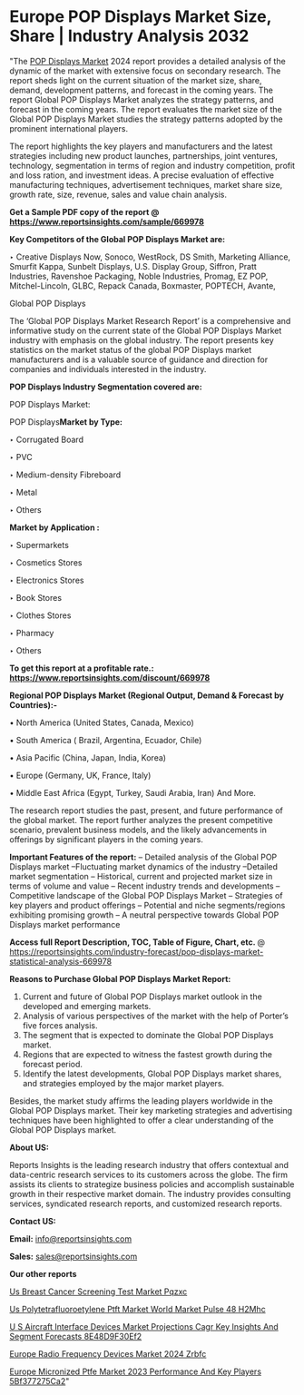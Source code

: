 # Europe POP Displays Market Size, Share | Industry Analysis 2032

 "The <a href=https://www.reportsinsights.com/sample/669978>POP Displays Market</a> 2024 report provides a detailed analysis of the dynamic of the market with extensive focus on secondary research. The report sheds light on the current situation of the market size, share, demand, development patterns, and forecast in the coming years. The report Global POP Displays Market analyzes the strategy patterns, and forecast in the coming years. The report evaluates the market size of the Global POP Displays Market studies the strategy patterns adopted by the prominent international players.

The report highlights the key players and manufacturers and the latest strategies including new product launches, partnerships, joint ventures, technology, segmentation in terms of region and industry competition, profit and loss ration, and investment ideas. A precise evaluation of effective manufacturing techniques, advertisement techniques, market share size, growth rate, size, revenue, sales and value chain analysis.

<strong>Get a Sample PDF copy of the report @ <a href=https://www.reportsinsights.com/sample/669978 style=color:#0000ff;>https://www.reportsinsights.com/sample/669978</a></strong>

<strong>Key Competitors of the Global POP Displays Market are:</strong>

‣ Creative Displays Now, Sonoco, WestRock, DS Smith, Marketing Alliance, Smurfit Kappa, Sunbelt Displays, U.S. Display Group, Siffron, Pratt Industries, Ravenshoe Packaging, Noble Industries, Promag, EZ POP, Mitchel-Lincoln, GLBC, Repack Canada, Boxmaster, POPTECH, Avante,

Global POP Displays

The ‘Global POP Displays Market Research Report’ is a comprehensive and informative study on the current state of the Global POP Displays Market industry with emphasis on the global industry. The report presents key statistics on the market status of the global POP Displays market manufacturers and is a valuable source of guidance and direction for companies and individuals interested in the industry.

<strong>POP Displays Industry Segmentation covered are:</strong>

POP Displays Market: 

POP Displays<strong>Market by Type:</strong>

‣ Corrugated Board

‣ PVC

‣ Medium-density Fibreboard

‣ Metal

‣ Others

<strong>Market by Application :</strong>

‣ Supermarkets

‣ Cosmetics Stores

‣ Electronics Stores

‣ Book Stores

‣ Clothes Stores

‣ Pharmacy

‣ Others

<strong>To get this report at a profitable rate.: <a href=https://www.reportsinsights.com/discount/669978 style=color:#0000ff;>https://www.reportsinsights.com/discount/669978</a></strong>

<strong>Regional POP Displays Market (Regional Output, Demand &amp; Forecast by Countries):-</strong>

• North America (United States, Canada, Mexico)

• South America ( Brazil, Argentina, Ecuador, Chile)

• Asia Pacific (China, Japan, India, Korea)

• Europe (Germany, UK, France, Italy)

• Middle East Africa (Egypt, Turkey, Saudi Arabia, Iran) And More.

The research report studies the past, present, and future performance of the global market. The report further analyzes the present competitive scenario, prevalent business models, and the likely advancements in offerings by significant players in the coming years.

<strong>Important Features of the report:</strong>
– Detailed analysis of the Global POP Displays market
–Fluctuating market dynamics of the industry
–Detailed market segmentation
– Historical, current and projected market size in terms of volume and value
– Recent industry trends and developments
– Competitive landscape of the Global POP Displays Market
– Strategies of key players and product offerings
– Potential and niche segments/regions exhibiting promising growth
– A neutral perspective towards Global POP Displays market performance

<strong>Access full Report Description, TOC, Table of Figure, Chart, etc. </strong>@   <a href=https://reportsinsights.com/industry-forecast/pop-displays-market-statistical-analysis-669978 style=color:#0000ff;>https://reportsinsights.com/industry-forecast/pop-displays-market-statistical-analysis-669978</a>

<strong>Reasons to Purchase Global POP Displays Market Report:</strong>
1. Current and future of Global POP Displays market outlook in the developed and emerging markets.
2. Analysis of various perspectives of the market with the help of Porter’s five forces analysis.
3. The segment that is expected to dominate the Global POP Displays market.
4. Regions that are expected to witness the fastest growth during the forecast period.
5. Identify the latest developments, Global POP Displays market shares, and strategies employed by the major market players.

Besides, the market study affirms the leading players worldwide in the Global POP Displays market. Their key marketing strategies and advertising techniques have been highlighted to offer a clear understanding of the Global POP Displays market.

<strong><strong>About US</strong>:</strong>

Reports Insights is the leading research industry that offers contextual and data-centric research services to its customers across the globe. The firm assists its clients to strategize business policies and accomplish sustainable growth in their respective market domain. The industry provides consulting services, syndicated research reports, and customized research reports.

<strong>Contact US:</strong>

<p class=><b>Email:</b> <a href=mailto:info@reportsinsights.com>info@reportsinsights.com</a></p>
<p class=><b>Sales:</b> <a href=mailto:sales@reportsinsights.com>sales@reportsinsights.com</a></p>

<strong>Our other reports</strong>

<a href=https://www.linkedin.com/pulse/us-breast-cancer-screening-test-market-pqzxc/>Us Breast Cancer Screening Test Market Pqzxc</a>

<a href=https://www.linkedin.com/pulse/us-polytetrafluoroetylene-ptft-market-world-market-pulse-48-h2mhc/>Us Polytetrafluoroetylene Ptft Market World Market Pulse 48 H2Mhc</a>

<a href=https://medium.com/@aanarkumar6/u-s-aircraft-interface-devices-market-projections-cagr-key-insights-and-segment-forecasts-8e48d9f30ef2>U S Aircraft Interface Devices Market Projections Cagr Key Insights And Segment Forecasts 8E48D9F30Ef2</a>

<a href=https://www.linkedin.com/pulse/europe-radio-frequency-devices-market-2024-zrbfc/>Europe Radio Frequency Devices Market 2024 Zrbfc</a>

<a href=https://medium.com/@swatiga40/europe-micronized-ptfe-market-2023-performance-and-key-players-5bf377275ca2>Europe Micronized Ptfe Market 2023 Performance And Key Players 5Bf377275Ca2</a>"
